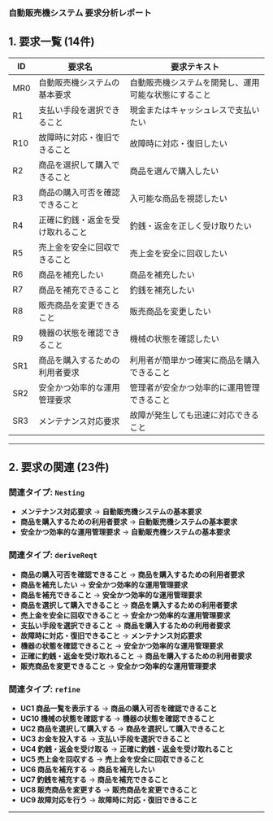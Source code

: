 ### 自動販売機システム 要求分析レポート ###

## 1. 要求一覧 (14件)

| ID | 要求名 | 要求テキスト |
|----|----------|----------|
| MR0 | 自動販売機システムの基本要求 | 自動販売機システムを開発し、運用可能な状態にすること |
| R1 | 支払い手段を選択できること | 現金またはキャッシュレスで支払いたい |
| R10 | 故障時に対応・復旧できること | 故障時に対応・復旧したい |
| R2 | 商品を選択して購入できること | 商品を選んで購入したい |
| R3 | 商品の購入可否を確認できること | 入可能な商品を視認したい |
| R4 | 正確に釣銭・返金を受け取れること | 釣銭・返金を正しく受け取りたい |
| R5 | 売上金を安全に回収できること | 売上金を安全に回収したい |
| R6 | 商品を補充したい | 商品を補充したい |
| R7 | 商品を補充できること | 釣銭を補充したい |
| R8 | 販売商品を変更できること | 販売商品を変更したい |
| R9 | 機器の状態を確認できること | 機械の状態を確認したい |
| SR1 | 商品を購入するための利用者要求 | 利用者が簡単かつ確実に商品を購入できること |
| SR2 | 安全かつ効率的な運用管理要求 | 管理者が安全かつ効率的に運用管理できること |
| SR3 | メンテナンス対応要求 | 故障が発生しても迅速に対応できること |

---

## 2. 要求の関連 (23件)

### 関連タイプ: `Nesting`
- **メンテナンス対応要求** → **自動販売機システムの基本要求**
- **商品を購入するための利用者要求** → **自動販売機システムの基本要求**
- **安全かつ効率的な運用管理要求** → **自動販売機システムの基本要求**

### 関連タイプ: `deriveReqt`
- **商品の購入可否を確認できること** → **商品を購入するための利用者要求**
- **商品を補充したい** → **安全かつ効率的な運用管理要求**
- **商品を補充できること** → **安全かつ効率的な運用管理要求**
- **商品を選択して購入できること** → **商品を購入するための利用者要求**
- **売上金を安全に回収できること** → **安全かつ効率的な運用管理要求**
- **支払い手段を選択できること** → **商品を購入するための利用者要求**
- **故障時に対応・復旧できること** → **メンテナンス対応要求**
- **機器の状態を確認できること** → **安全かつ効率的な運用管理要求**
- **正確に釣銭・返金を受け取れること** → **商品を購入するための利用者要求**
- **販売商品を変更できること** → **安全かつ効率的な運用管理要求**

### 関連タイプ: `refine`
- **UC1 商品一覧を表示する** → **商品の購入可否を確認できること**
- **UC10 機械の状態を確認する** → **機器の状態を確認できること**
- **UC2 商品を選択して購入する** → **商品を選択して購入できること**
- **UC3 お金を投入する** → **支払い手段を選択できること**
- **UC4 釣銭・返金を受け取る** → **正確に釣銭・返金を受け取れること**
- **UC5 売上金を回収する** → **売上金を安全に回収できること**
- **UC6 商品を補充する** → **商品を補充したい**
- **UC7 釣銭を補充する** → **商品を補充できること**
- **UC8 販売商品を変更する** → **販売商品を変更できること**
- **UC9 故障対応を行う** → **故障時に対応・復旧できること**

---
